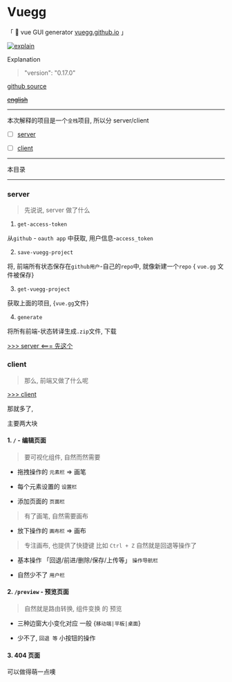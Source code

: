# Vuegg

「 🐣 vue GUI generator [vuegg.github.io](vuegg.github.io) 」

[![explain](http://llever.com/explain.svg)](https://github.com/chinanf-boy/Source-Explain)
    
Explanation

> "version": "0.17.0"

[github source](https://github.com/vuegg/vuegg)

~~[english](./README.en.md)~~

---

本次解释的项目是一个`全栈`项目, 所以分 server/client

- [ ] [server](#server)


- [ ] [client](#client)


---

本目录

---

### server

> 先说说, server 做了什么

1. `get-access-token`

从`github` - `oauth app` 中获取, 用户信息-`access_token`

2. `save-vuegg-project`

将, 前端所有状态保存在`github用户`-自己的`repo`中, 就像新建一个`repo` { `vue.gg` 文件被保存}

3. `get-vuegg-project`

获取上面的项目, {`vue.gg`文件}

4. `generate`

将所有前端-状态转译生成`.zip`文件, 下载

[>>> server <=== 先这个](./server.md)

### client

> 那么, 前端又做了什么呢

[>>> client](./client.md#client)

那就多了,

主要两大块

#### 1. `/` - 编辑页面

> 要可视化组件, 自然而然需要 

- 拖拽操作的 `元素栏` => 画笔

- 每个元素设置的 `设置栏`

- 添加页面的 `页面栏`

> 有了画笔, 自然需要画布 

- 放下操作的 `画布栏` => 画布

> 专注画布, 也提供了快捷键 比如 `Ctrl + Z` 自然就是回退等操作了

- 基本操作 「回退/前进/删除/保存/上传等」 `操作导航栏`

- 自然少不了 `用户栏`


#### 2. `/preview` - 预览页面

> 自然就是路由转换, 组件变换 的 预览

- 三种边窗大小变化对应 一般 {`移动端|平板|桌面`}

- 少不了, `回退 等` 小按钮的操作

#### 3. 404 页面

可以做得萌一点噢
